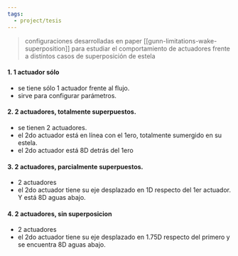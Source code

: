 ```yaml
---
tags:
  - project/tesis
---
```

> configuraciones desarrolladas en paper [[gunn-limitations-wake-superposition]] para estudiar el comportamiento de actuadores frente a distintos casos de superposición de estela

#### 1. 1 actuador sólo
- se tiene sólo 1 actuador frente al flujo.
- sirve para configurar parámetros.

#### 2. 2 actuadores, totalmente superpuestos.
- se tienen 2 actuadores.
- el 2do actuador está en línea con el 1ero, totalmente sumergido en su estela.
- el 2do actuador está 8D detrás del 1ero

#### 3. 2 actuadores, parcialmente superpuestos.
- 2 actuadores
- el 2do actuador tiene su eje desplazado en 1D respecto del 1er actuador. Y está 8D aguas abajo.

#### 4. 2 actuadores, sin superposicion
- 2 actuadores
- el 2do actuador tiene su eje desplazado en 1.75D respecto del primero y se encuentra 8D aguas abajo.